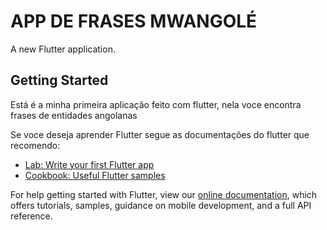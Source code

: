 # APP DE FRASES MWANGOLÉ 

A new Flutter application.

## Getting Started

Está é a minha primeira aplicação feito com flutter, nela voce encontra frases de entidades angolanas

Se voce deseja aprender Flutter segue as documentações do flutter que recomendo:

- [Lab: Write your first Flutter app](https://flutter.dev/docs/get-started/codelab)
- [Cookbook: Useful Flutter samples](https://flutter.dev/docs/cookbook)

For help getting started with Flutter, view our
[online documentation](https://flutter.dev/docs), which offers tutorials,
samples, guidance on mobile development, and a full API reference.
